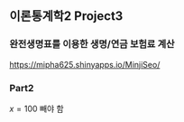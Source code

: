 ## 이론통계학2 Project3

### 완전생명표를 이용한 생명/연금 보험료 계산

https://mipha625.shinyapps.io/MinjiSeo/

### Part2

$x=100$ 빼야 함
